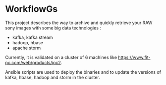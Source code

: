 # WorkflowGs

This project describes the way to archive and quickly retrieve your RAW sony images with some big data technologies :
- kafka, kafka stream
- hadoop, hbase
- apache storm

Currently, it is validated on a cluster of 6 machines like https://www.fit-pc.com/web/products/ipc2.

Ansible scripts are used to deploy the binaries and to update the versions of kafka, hbase, hadoop and storm in the cluster.
